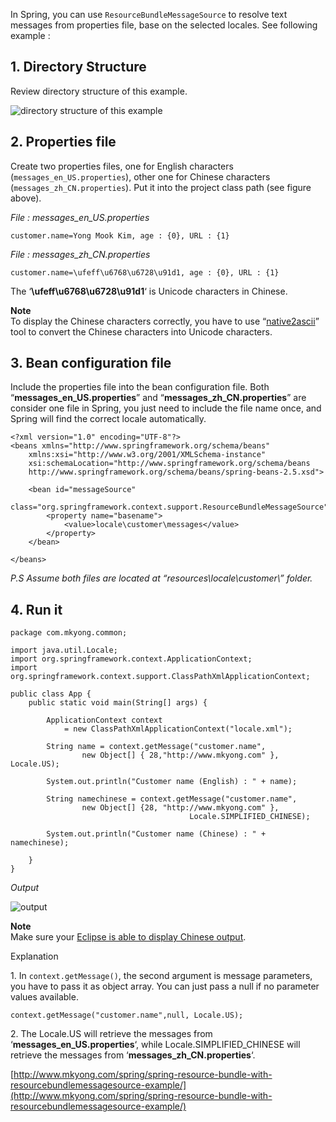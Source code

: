 In Spring, you can use `ResourceBundleMessageSource` to resolve text messages from properties file, base on the selected locales. See following example :

## 1\. Directory Structure

Review directory structure of this example.

![directory structure of this example](http://www.mkyong.com/wp-content/uploads/2010/03/spring-resource-folder.png)

## 2\. Properties file

Create two properties files, one for English characters (`messages_en_US.properties`), other one for Chinese characters (`messages_zh_CN.properties`). Put it into the project class path (see figure above).

_File : messages_en_US.properties_

    customer.name=Yong Mook Kim, age : {0}, URL : {1}

_File : messages_zh_CN.properties_

    customer.name=\ufeff\u6768\u6728\u91d1, age : {0}, URL : {1}

The ‘**\ufeff\u6768\u6728\u91d1**‘ is Unicode characters in Chinese.

**Note**  
To display the Chinese characters correctly, you have to use “[native2ascii](http://www.mkyong.com/java/java-convert-chinese-character-to-unicode-with-native2ascii/)” tool to convert the Chinese characters into Unicode characters.

## 3\. Bean configuration file

Include the properties file into the bean configuration file. Both “**messages_en_US.properties**” and “**messages_zh_CN.properties**” are consider one file in Spring, you just need to include the file name once, and Spring will find the correct locale automatically.

    <?xml version="1.0" encoding="UTF-8"?>
    <beans xmlns="http://www.springframework.org/schema/beans"
    	xmlns:xsi="http://www.w3.org/2001/XMLSchema-instance"
    	xsi:schemaLocation="http://www.springframework.org/schema/beans
    	http://www.springframework.org/schema/beans/spring-beans-2.5.xsd">

    	<bean id="messageSource"
    		class="org.springframework.context.support.ResourceBundleMessageSource">
    		<property name="basename">
    			<value>locale\customer\messages</value>
    		</property>
    	</bean>

    </beans>

_P.S Assume both files are located at “resources\locale\customer\” folder._

## 4\. Run it

    package com.mkyong.common;

    import java.util.Locale;
    import org.springframework.context.ApplicationContext;
    import org.springframework.context.support.ClassPathXmlApplicationContext;

    public class App {
    	public static void main(String[] args) {

    		ApplicationContext context
    			= new ClassPathXmlApplicationContext("locale.xml");

    		String name = context.getMessage("customer.name",
    				new Object[] { 28,"http://www.mkyong.com" }, Locale.US);

    		System.out.println("Customer name (English) : " + name);

    		String namechinese = context.getMessage("customer.name",
    				new Object[] {28, "http://www.mkyong.com" },
                                            Locale.SIMPLIFIED_CHINESE);

    		System.out.println("Customer name (Chinese) : " + namechinese);

    	}
    }

_Output_

![output](http://www.mkyong.com/wp-content/uploads/2010/03/spring-resource-output.png)

**Note**  
Make sure your [Eclipse is able to display Chinese output](http://www.mkyong.com/java/how-to-display-chinese-character-in-eclipse-console/).

Explanation

1\. In `context.getMessage()`, the second argument is message parameters, you have to pass it as object array. You can just pass a null if no parameter values available.

    context.getMessage("customer.name",null, Locale.US);

2\. The Locale.US will retrieve the messages from ‘**messages_en_US.properties**‘, while Locale.SIMPLIFIED_CHINESE will retrieve the messages from ‘**messages_zh_CN.properties**‘.

[http://www.mkyong.com/spring/spring-resource-bundle-with-resourcebundlemessagesource-example/](http://www.mkyong.com/spring/spring-resource-bundle-with-resourcebundlemessagesource-example/)
